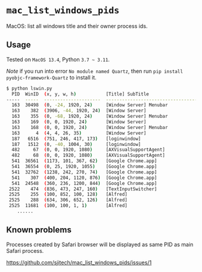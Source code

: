 # `mac_list_windows_pids`

MacOS:  list all windows title and their owner process ids.

## Usage

Tested on `MacOS 13.4`, Python `3.7 ~ 3.11`.

*Note* if you run into error `No module named Quartz`, then run `pip install pyobjc-framework-Quartz` to install it.

```sh
$ python lswin.py
  PID  WinID  (x, y, w, h)           [Title] SubTitle
-----  -----  ---------------------  -------------------------------------------
  163  30498  (0, -24, 1920, 24)     [Window Server] Menubar
  163    382  (3906, -44, 1920, 24)  [Window Server]
  163    355  (0, -68, 1920, 24)     [Window Server] Menubar
  163    169  (0, 0, 1920, 24)       [Window Server]
  163    168  (0, 0, 1920, 24)       [Window Server] Menubar
  163      4  (4, 4, 26, 35)         [Window Server]
  187   6516  (751, 246, 417, 173)   [loginwindow]
  187   1512  (0, -40, 1004, 30)     [loginwindow]
  482     67  (0, 0, 1920, 1080)     [AXVisualSupportAgent]
  482     68  (0, 0, 1920, 1080)     [AXVisualSupportAgent]
  541  36561  (1173, 101, 367, 62)   [Google Chrome.app]
  541  36554  (0, 25, 1920, 1055)    [Google Chrome.app]
  541  32762  (1238, 242, 270, 74)   [Google Chrome.app]
  541    307  (400, 204, 1120, 876)  [Google Chrome.app]
  541  24548  (360, 236, 1200, 844)  [Google Chrome.app]
 2522    474  (836, 473, 247, 160)   [TextInputSwitcher]
 2525    255  (100, 852, 100, 128)   [Alfred]
 2525    288  (634, 306, 652, 126)   [Alfred]
 2525  11681  (100, 100, 1, 1)       [Alfred]
    ......
```

## Known problems

Processes created by Safari browser will be displayed as same PID as main Safari process.

https://github.com/sjitech/mac_list_windows_pids/issues/1
